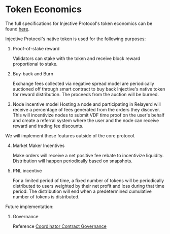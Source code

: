 # Token Economics

The full specifications for Injective Protocol's token economics can be found [here](https://github.com/InjectiveLabs/injective-protocol-specification/blob/master/token-economics.md).

Injective Protocol's native token is used for the following purposes:

1. Proof-of-stake reward

   Validators can stake with the token and receive block reward proportional to stake.

2. Buy-back and Burn

   Exchange fees collected via negative spread model are periodically auctioned off through smart contract to buy back Injective's native token for reward distribution. The proceeds from the auction will be burned.

3. Node incentive model
   Hosting a node and participating in Relayerd will receive a percentage of fees generated from the orders they discover. This will incentivize nodes to submit VDF time proof on the user's behalf and create a referral system where the user and the node can receive reward and trading fee discounts. 
   
We will implement these features outside of the core protocol.

4. Market Maker Incentives

   Make orders will receive a net positive fee rebate to incentivize liquidity. Distribution will happen periodically based on snapshots.

5. PNL incentive

   For a limited period of time, a fixed number of tokens will be periodically distributed to users weighted by their net profit and loss during that time period. The distribution will end when a predetermined cumulative number of tokens is distributed.

Future implementation:

1. Governance

   Reference [Coordinator Contract Governance](token-economics.md#coordinator-contract-governance)

